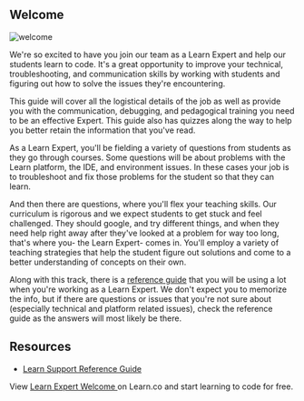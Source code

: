 ## Welcome

![welcome](http://i.giphy.com/dzaUX7CAG0Ihi.gif "welcome")

We're so excited to have you join our team as a Learn Expert and help our students learn to code. It's a great opportunity to improve your technical, troubleshooting, and communication skills by working with students and figuring out how to solve the issues they're encountering. 

This guide will cover all the logistical details of the job as well as provide you with the communication, debugging, and pedagogical training you need to be an effective Expert. This guide also has quizzes along the way to help you better retain the information that you've read. 

As a Learn Expert, you'll be fielding a variety of questions from students as they go through courses. Some questions will be about problems with the Learn platform, the IDE, and environment issues. In these cases your job is to troubleshoot and fix those problems for the student so that they can learn. 

And then there are questions, where you'll flex your teaching skills. Our curriculum is rigorous and we expect students to get stuck and feel challenged. They should google, and try different things, and when they need help right away after they've looked at a problem for way too long, that's where you- the Learn Expert- comes in. You'll employ a variety of teaching strategies that help the student figure out solutions and come to a better understanding of concepts on their own.

Along with this track, there is a [reference guide](https://github.com/flatiron-labs/learn-support) that you will be using a lot when you're working as a Learn Expert. We don't expect you to memorize the info, but if there are questions or issues that you're not sure about (especially technical and platform related issues), check the reference guide as the answers will most likely be there. 

## Resources

* [Learn Support Reference Guide](https://github.com/flatiron-labs/learn-support) 

<p class='util--hide'>View <a href='https://learn.co/lessons/learn-expert-welcome'>Learn Expert Welcome </a> on Learn.co and start learning to code for free.</p>
